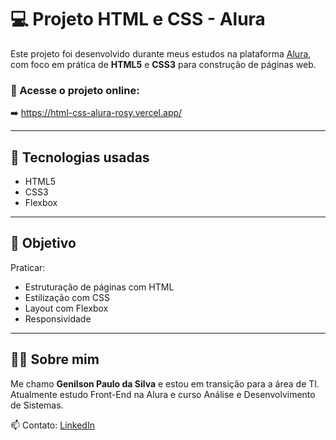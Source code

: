 
# 💻 Projeto HTML e CSS - Alura

Este projeto foi desenvolvido durante meus estudos na plataforma [Alura](https://www.alura.com.br/), com foco em prática de **HTML5** e **CSS3** para construção de páginas web.

### 🔗 Acesse o projeto online:
➡️ https://html-css-alura-rosy.vercel.app/

---

## 📘 Tecnologias usadas

- HTML5
- CSS3
- Flexbox

---

## 🎯 Objetivo

Praticar:
- Estruturação de páginas com HTML
- Estilização com CSS
- Layout com Flexbox
- Responsividade

---

## 👨‍💻 Sobre mim

Me chamo **Genilson Paulo da Silva** e estou em transição para a área de TI. Atualmente estudo Front-End na Alura e curso Análise e Desenvolvimento de Sistemas.

📫 Contato: [LinkedIn](https://www.linkedin.com/in/genilson-paulo-silva)
